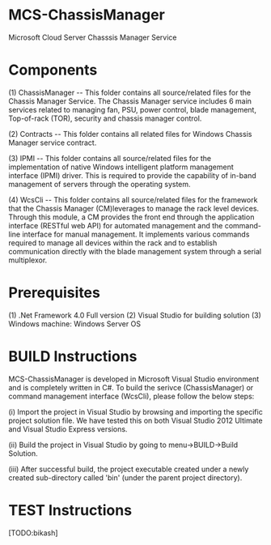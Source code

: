 MCS-ChassisManager
==================

Microsoft Cloud Server Chasssis Manager Service


Components
==================

(1) ChassisManager -- This folder contains all source/related files for the Chassis Manager Service. The Chassis Manager service includes 6 main services related to managing fan, PSU, power control, blade management, Top-of-rack (TOR), security and chassis manager control. 

(2) Contracts -- This folder contains all related files for Windows Chassis Manager service contract.

(3) IPMI -- This folder contains all source/related files for the implementation of native Windows intelligent platform management interface (IPMI) driver. This is required to provide the capability of in-band management of servers through the operating system. 

(4) WcsCli -- This folder contains all source/related files for the framework that the Chassis Manager (CM)leverages to manage the rack level devices. Through this module, a CM provides the front end through the application interface (RESTful web API) for automated management and the command-line interface for manual management. It implements various commands required to manage all devices within the rack and to establish communication directly with the blade management system through a serial multiplexor.

Prerequisites
==================

(1) .Net Framework 4.0 Full version
(2) Visual Studio for building solution
(3) Windows machine: Windows Server OS 

BUILD Instructions
==================

MCS-ChassisManager is developed in Microsoft Visual Studio environment and is completely written in C#. To build the serivce (ChassisManager) or command management interface (WcsCli), please follow the below steps:

(i) Import the project in Visual Studio by browsing and importing the specific project solution file. We have tested this on both Visual Studio 2012 Ultimate and Visual Studio Express versions.

(ii) Build the project in Visual Studio by going to menu->BUILD->Build Solution.

(iii) After successful build, the project executable created under a newly created sub-directory called 'bin' (under the parent project directory). 

TEST Instructions
==================

[TODO:bikash]



